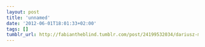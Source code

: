 ```yaml
---
layout: post
title: 'unnamed'
date: '2012-06-01T18:01:33+02:00'
tags: []
tumblr_url: http://fabiantheblind.tumblr.com/post/24199532034/dariusz-makes-nice-mographs
---
```

